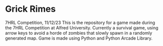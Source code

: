 # Grick Rimes
7HRL Competition, 11/12/23
This is the repository for a game made during the 7HRL Competition at Alfred University.
Currently a survival game, using arrow keys to avoid a horde of zombies that slowly spawn in a randomly generated map.
Game is made using Python and Python Arcade Library.
